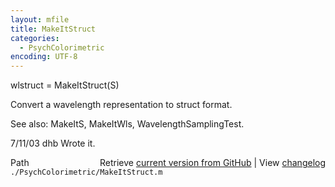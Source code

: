 ```yaml
---
layout: mfile
title: MakeItStruct
categories:
  - PsychColorimetric
encoding: UTF-8
---
```


wlstruct = MakeItStruct(S)

Convert a wavelength representation to struct format.

See also: MakeItS, MakeItWls, WavelengthSamplingTest.

7/11/03  dhb  Wrote it.


<div class="code_header" style="text-align:right;">
  <span style="float:left;">Path&nbsp;&nbsp;</span> <span class="counter">Retrieve <a href=
  "https://raw.github.com/Psychtoolbox-3/Psychtoolbox-3/beta/./PsychColorimetric/MakeItStruct.m">current version from GitHub</a> | View <a href=
  "https://github.com/Psychtoolbox-3/Psychtoolbox-3/commits/beta/./PsychColorimetric/MakeItStruct.m">changelog</a></span>
</div>
<div class="code">
  <code>./PsychColorimetric/MakeItStruct.m</code>
</div>
